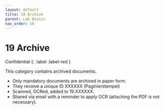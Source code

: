 ```yaml
---
layout: default
title: 19 Archive
parent: Lab Basics
nav_order: 10
---
```


# 19 Archive
Confidential
{: .label .label-red }

This category contains archived documents. 

- Only mandatory documents are archived in paper form.
- They receive a unique ID XXXXXX (Paginierstempel)
- Scanned, OCRed, added to 19.XXXXXX.
- Shared via email with a reminder to apply OCR (attaching the PDF is not necessary).
